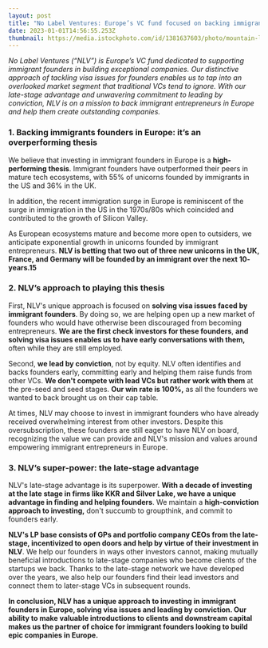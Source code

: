 ```yaml
---
layout: post
title: "No Label Ventures: Europe’s VC fund focused on backing immigrant founders"
date: 2023-01-01T14:56:55.253Z
thumbnail: https://media.istockphoto.com/id/1381637603/photo/mountain-landscape.jpg?s=1024x1024&w=is&k=20&c=C9JwCd6nvW_0hmfolDgi5uq2yAqeNWwyqLgZdODGsEQ=
---
```

*No Label Ventures (“NLV”) is Europe’s VC fund dedicated to supporting immigrant founders in building exceptional companies. Our distinctive approach of tackling visa issues for founders enables us to tap into an overlooked market segment that traditional VCs tend to ignore. With our late-stage advantage and unwavering commitment to leading by conviction, NLV is on a mission to back immigrant entrepreneurs in Europe and help them create outstanding companies.*

<!-- more -->

### **1. Backing immigrants founders in Europe: it’s an overperforming thesis**

We believe that investing in immigrant founders in Europe is a **high-performing thesis**. Immigrant founders have outperformed their peers in mature tech ecosystems, with 55% of unicorns founded by immigrants in the US and 36% in the UK. 

In addition, the recent immigration surge in Europe is reminiscent of the surge in immigration in the US in the 1970s/80s which coincided and contributed to the growth of Silicon Valley.

As European ecosystems mature and become more open to outsiders, we anticipate exponential growth in unicorns founded by immigrant entrepreneurs. **NLV is betting that two out of three new unicorns in the UK, France, and Germany will be founded by an immigrant over the next 10- years.15**

### 2. NLV’s approach to playing this thesis

First, NLV's unique approach is focused on **solving visa issues faced by immigrant founders**. By doing so, we are helping open up a new market of founders who would have otherwise been discouraged from becoming entrepreneurs. **We are the first check investors for these founders**, **and solving visa issues enables us to have early conversations with them,** often while they are still employed.

Second, **we lead by conviction**, not by equity. NLV often identifies and backs founders early, committing early and helping them raise funds from other VCs. **We don't compete with lead VCs but rather work with them** at the pre-seed and seed stages. **Our win rate is 100%,** as all the founders we wanted to back brought us on their cap table.

At times, NLV may choose to invest in immigrant founders who have already received overwhelming interest from other investors. Despite this oversubscription, these founders are still eager to have NLV on board, recognizing the value we can provide and NLV's mission and values around empowering immigrant entrepreneurs in Europe.

### 3. NLV’s super-power: the late-stage advantage

NLV's late-stage advantage is its superpower. **With a decade of investing at the late stage in firms like KKR and Silver Lake, we have a unique advantage in finding and helping founders**. We maintain a **high-conviction approach to investing,** don't succumb to groupthink, and commit to founders early.

**NLV's LP base consists of GPs and portfolio company CEOs from the late-stage, incentivized to open doors and help by virtue of their investment in NLV**. We help our founders in ways other investors cannot, making mutually beneficial introductions to late-stage companies who become clients of the startups we back. Thanks to the late-stage network we have developed over the years, we also help our founders find their lead investors and connect them to later-stage VCs in subsequent rounds.

**In conclusion, NLV has a unique approach to investing in immigrant founders in Europe, solving visa issues and leading by conviction. Our ability to make valuable introductions to clients and downstream capital makes us the partner of choice for immigrant founders looking to build epic companies in Europe.**

<!--EndFragment-->

[](https://tally.so/r/wbRMgw "https\://tally.so/r/wbRMgw")
